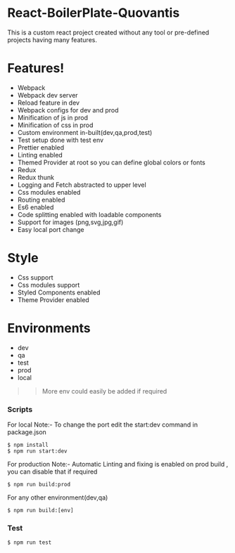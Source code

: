 # React-BoilerPlate-Quovantis
This is a custom react project created without any tool or pre-defined projects having many features.

# Features!

  - Webpack
  - Webpack dev server
  - Reload feature in dev
  - Webpack configs for dev and prod
  - Minification of js in prod
  - Minification of css in prod
  - Custom environment in-built(dev,qa,prod,test)
  - Test setup done with test env
  - Prettier enabled
  - Linting enabled
  - Themed Provider at root so you can define global colors or fonts
  - Redux 
  - Redux thunk
  - Logging and Fetch abstracted to upper level
  - Css modules enabled
  - Routing enabled
  - Es6 enabled
  - Code splitting enabled with loadable components
  - Support for images (png,svg,jpg,gif)
  - Easy local port change


# Style

  - Css support
  - Css modules support
  - Styled Components enabled
  - Theme Provider enabled

# Environments
  - dev
  - qa
  - test
  - prod
  - local
>> More env could easily be added if required

### Scripts 
For local
Note:- To change the port edit the start:dev command in package.json
```
$ npm install
$ npm run start:dev
```

For production
Note:- Automatic Linting and fixing is enabled on prod build , you can disable that if required
```
$ npm run build:prod
```
For any other environment(dev,qa)

```
$ npm run build:[env]
```


### Test


```sh
$ npm run test
```

